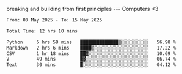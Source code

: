 breaking and building from first principles --- Computers <3

<!--START_SECTION:waka-->

```txt
From: 08 May 2025 - To: 15 May 2025

Total Time: 12 hrs 10 mins

Python     6 hrs 58 mins   ██████████████▒░░░░░░░░░░   56.98 %
Markdown   2 hrs 6 mins    ████▒░░░░░░░░░░░░░░░░░░░░   17.22 %
CSV        1 hr 18 mins    ██▓░░░░░░░░░░░░░░░░░░░░░░   10.69 %
V          49 mins         █▓░░░░░░░░░░░░░░░░░░░░░░░   06.74 %
Text       30 mins         █░░░░░░░░░░░░░░░░░░░░░░░░   04.12 %
```

<!--END_SECTION:waka-->
